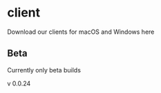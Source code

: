 # client
Download our clients for macOS and Windows here

## Beta
Currently only beta builds

v 0.0.24